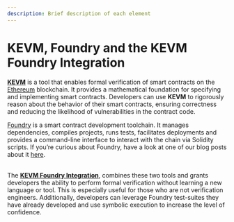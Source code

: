 ```yaml
---
description: Brief description of each element
---
```


# KEVM, Foundry and the KEVM Foundry Integration

[**KEVM**](https://github.com/runtimeverification/evm-semantics) is a tool that enables formal verification of smart contracts on the [Ethereum](https://ethereum.org/en/) blockchain. It provides a mathematical foundation for specifying and implementing smart contracts. Developers can use **KEVM** to rigorously reason about the behavior of their smart contracts, ensuring correctness and reducing the likelihood of vulnerabilities in the contract code.

[Foundry](https://book.getfoundry.sh/) is a smart contract development toolchain. It manages dependencies, compiles projects, runs tests, facilitates deployments and provides a command-line interface to interact with the chain via Solidity scripts. If you’re curious about Foundry, have a look at one of our blog posts about it [here](https://runtimeverification.com/blog/foundry-gen-2-of-ethereum-tooling).

\
The [**KEVM Foundry Integration**](https://github.com/runtimeverification/evm-semantics/blob/master/include/kframework/foundry.md), combines these two tools and grants developers the ability to perform formal verification without learning a new language or tool. This is especially useful for those who are not verification engineers. Additionally, developers can leverage Foundry test-suites they have already developed and use symbolic execution to increase the level of confidence.
